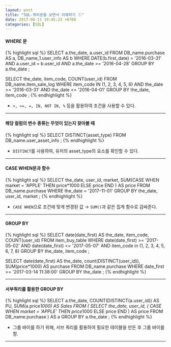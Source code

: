 ```yaml
---
layout: post
title: "SQL-쿼리문을 보면서 이해하기 ①"
date: 2017-08-11 19:45:23 +0700
categories: [SQL]
---
```


#### WHERE 문
{% highlight sql %}
SELECT a.the_date, a.user_id
FROM DB_name.purchase AS a, DB_name_1.user_info AS b
WHERE DATE(b.first_date) = '2016-03-31'
AND a.user_id = b.user_id
AND a.the_date >= '2016-04-28'
GROUP BY a.the_date
;

SELECT the_date, item_code, COUNT(user_id)
FROM DB_name.item_sale_log
WHERE item_code IN (1, 2, 3, 4, 5, 6)
AND the_date >= '2016-03-31'
AND the_date <= '2016-04-01'
GROUP BY the_date, item_code
;
{% endhighlight %}
- `>, >=, =, IN, NOT IN, %` 등을 활용하여 조건을 사용할 수 있다.

---

#### 해당 컬럼의 변수 종류는 무엇이 있는지 찾아볼 때
{% highlight sql %}
SELECT DISTINCT(asset_type)
FROM DB_name.user_asset_info
;
{% endhighlight %}
- `DISTINCT`를 사용하여, 유저의 asset_type의 요소를 확인할 수 있다.

---

#### CASE WHEN문과 함수
{% highlight sql %}
SELECT
    the_date,
    user_id,
    market,
    SUM(CASE
            WHEN market = 'APPLE' THEN price*1000
            ELSE price END
        ) AS price
FROM DB_name.purchase
WHERE the_date = '2017-11-01'
GROUP BY the_date, user_id, market
;
{% endhighlight %}
- `CASE WHEN`으로 조건에 맞게 변경된 값 → `SUM()`과 같은 집계 함수로 감싸준다.

---

#### GROUP BY
{% highlight sql %}
SELECT
    date(date_first) AS the_date,
    item_code,
    COUNT(user_id)
FROM item_buy_table
WHERE date(date_first) >= '2017-05-02'
AND date(date_first) <= '2017-05-07'
AND item_code in (1, 2, 3, 4, 5, 6, 7, 8)
GROUP BY the_date, item_code
;

SELECT
    date(date_first) AS the_date,
    count(DISTINCT(user_id)),
    SUM(price*1000) AS purchase
FROM DB_name.purchase
WHERE date_first >= '2017-03-14 11:38:00'
GROUP BY the_date
;
{% endhighlight %}

---

#### 서부쿼리를 활용한 GROUP BY
{% highlight sql %}
SELECT
    a.the_date,
    COUNT(DISTINCT(a.user_id)) AS PU,
    SUM(a.price*1000) AS Sales
FROM (
        SELECT
            the_date,
            user_id,
            (
                CASE WHEN market = 'APPLE' THEN price*1000
                ELSE price END
            ) AS price
        FROM DB_name.purchase
    ) AS a
GROUP BY a.the_date
;
{% endhighlight %}
- 그룹 바이를 하기 위해, 서브 쿼리를 활용하여 필요한 테이블을 만든 후 그룹 바이를 함.

---
